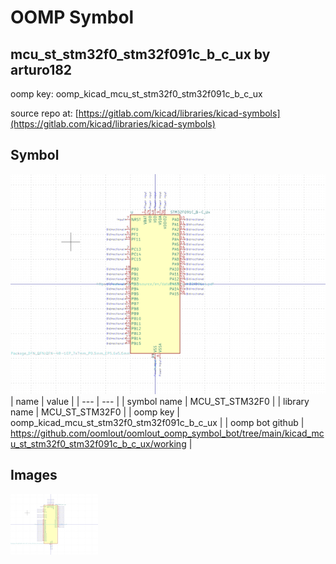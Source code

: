 # OOMP Symbol  
## mcu_st_stm32f0_stm32f091c_b_c_ux  by arturo182  
  
oomp key: oomp_kicad_mcu_st_stm32f0_stm32f091c_b_c_ux  
  
source repo at: [https://gitlab.com/kicad/libraries/kicad-symbols](https://gitlab.com/kicad/libraries/kicad-symbols)  
## Symbol  
  
[![working.png](working_600.png)](working.png)  
| name | value | 
| --- | --- | 
| symbol name | MCU_ST_STM32F0 | 
| library name | MCU_ST_STM32F0 | 
| oomp key | oomp_kicad_mcu_st_stm32f0_stm32f091c_b_c_ux | 
| oomp bot github | https://github.com/oomlout/oomlout_oomp_symbol_bot/tree/main/kicad_mcu_st_stm32f0_stm32f091c_b_c_ux/working | 
## Images  
  
[![working.png](working_140.png)](working.png)  

